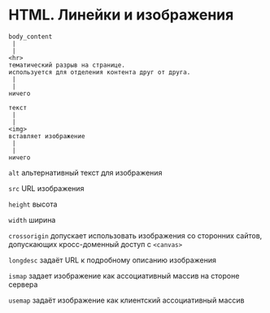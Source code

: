 # HTML. Линейки и изображения

```
bоdу_content 
 |
 |
<hr> 
тематический разрыв на странице. 
используется для отделения контента друг от друга. 
 |
 |
ничего 
```

```
текст 
 |
 |
<img> 
вставляет изображение 
 |
 |
ничего
```

`alt` альтернативный текст для изображения 

`src` URL изображения 

`height` высота
 
`width` ширина

`crossorigin` допускает использовать изображения со сторонних сайтов, допускающих кросс-доменный доступ с `<canvas>`
 
`longdesc` задаёт URL к подробному описанию изображения 

`ismap` задает изображение как ассоциативный массив на стороне сервера 

`usemap` задаёт изображение как клиентский ассоциативный массив 

